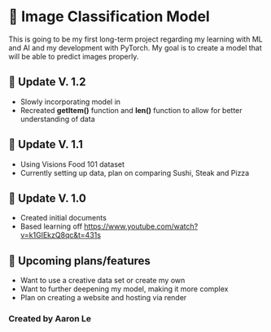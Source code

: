 # :round_pushpin: Image Classification Model
This is going to be my first long-term project regarding my learning with ML and AI and my development with PyTorch.
My goal is to create a model that will be able to predict images properly.



## :dart: Update V. 1.2
- Slowly incorporating model in
- Recreated __getItem()__ function and __len()__ function to allow for better understanding of data

## :dart: Update V. 1.1
- Using Visions Food 101 dataset
- Currently setting up data, plan on comparing Sushi, Steak and Pizza

## :dart: Update V. 1.0
- Created initial documents
- Based learning off https://www.youtube.com/watch?v=k1GIEkzQ8qc&t=431s

## :dart: Upcoming plans/features
- Want to use a creative data set or create my own
- Want to further deepening my model, making it more complex 
- Plan on creating a website and hosting via render


### Created by Aaron Le
